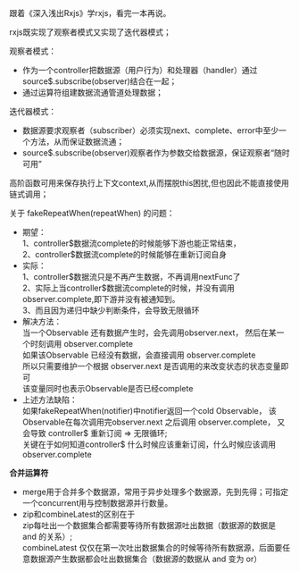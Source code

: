 跟着《深入浅出Rxjs》学rxjs，看完一本再说。

rxjs既实现了观察者模式又实现了迭代器模式；

观察者模式：
<ul>
<li>
作为一个controller把数据源（用户行为）和处理器（handler）通过source$.subscribe(observer)结合在一起；
</li>
<li>通过运算符组建数据流通管道处理数据；</li>
</ul>
迭代器模式：
<ul>
<li>数据源要求观察者（subscriber）必须实现next、complete、error中至少一个方法，从而保证数据流通；</li>
<li>source$.subscribe(observer)观察者作为参数交给数据源，保证观察者“随时可用”</li>
</ul>


高阶函数可用来保存执行上下文context,从而摆脱this困扰,但也因此不能直接使用链式调用；

关于 fakeRepeatWhen(repeatWhen) 的问题：
<ul>
    <li>
        期望：</br>
        1、controller$数据流complete的时候能够下游也能正常结束，<br/>
        2、controller$数据流complete的时候能够在重新订阅自身
    </li>
    <li>
        实际：<br/>
        1、controller$数据流只是不再产生数据，不再调用nextFunc了<br/>
        2、实际上当controller$数据流complete的时候，并没有调用observer.complete,即下游并没有被通知到。</br>
        3、而且因为递归中缺少判断条件，会导致无限循环
    </li>
    <li>
        解决方法：<br/>
        当一个Observable 还有数据产生时，会先调用observer.next，
        然后在某一个时刻调用 observer.complete<br/>
        如果该Observable 已经没有数据，会直接调用 observer.complete<br/>
        所以只需要维护一个根据 observer.next 是否调用的来改变状态的状态变量即可<br/>
        该变量同时也表示Observable是否已经complete
    </li>
    <li>
        上述方法缺陷：<br/>
        如果fakeRepeatWhen(notifier)中notifier返回一个cold Observable，
        该Observable在每次调用完observer.next 之后调用 observer.complete，
        又会导致 controller$ 重新订阅 => 无限循环;<br/>
        关键在于如何知道controller$ 什么时候应该重新订阅，什么时候应该调用observer.complete
    </li>
</ul>

**合并运算符**
<ul>
    <li>merge用于合并多个数据源，常用于异步处理多个数据源，先到先得；可指定一个concurrent用与控制数据源并行数量。</li>
    <li>
        zip和combineLatest的区别在于<br/>
zip每吐出一个数据集合都需要等待所有数据源吐出数据（数据源的数据是 and 的关系）;<br/>
combineLatest 仅仅在第一次吐出数据集合的时候等待所有数据源，后面要任意数据源产生数据都会吐出数据集合（数据源的数据从 and 变为 or）
    </li>
</ul>